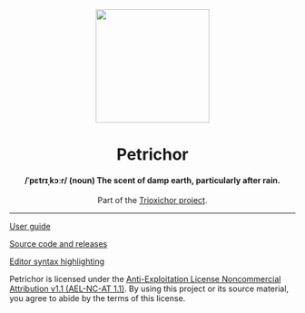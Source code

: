 <div align="center"><image width="200" src="./branding/logo.png"></div>
<h1 align="center">Petrichor</h1>
<h4 align="center">/ˈpɛtrɪˌkɔːr/ (noun) The scent of damp earth, particularly after rain.</h4>

<div align="center">Part of the <a href="https://github.com/SparkliTwizzl/trioxichor">Trioxichor project</a>.</div>

---

[User guide](https://sparklitwizzl.github.io/petrichor/)

[Source code and releases](https://github.com/SparkliTwizzl/petrichor/)

[Editor syntax highlighting](https://github.com/SparkliTwizzl/petrichor-syntax-highlighting)

Petrichor is licensed under the [Anti-Exploitation License Noncommercial Attribution v1.1 (AEL-NC-AT 1.1)](https://github.com/SparkliTwizzl/anti-exploitation-license). By using this project or its source material, you agree to abide by the terms of this license.
